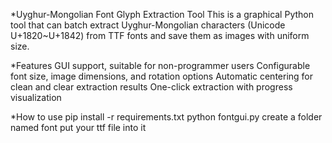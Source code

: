 *Uyghur-Mongolian Font Glyph Extraction Tool
This is a graphical Python tool that can batch extract Uyghur-Mongolian characters (Unicode U+1820~U+1842) from TTF fonts and save them as images with uniform size.

*Features
GUI support, suitable for non-programmer users
Configurable font size, image dimensions, and rotation options
Automatic centering for clean and clear extraction results
One-click extraction with progress visualization


*How to use
pip install -r requirements.txt
python fontgui.py
create a folder named font
put your ttf file into it
